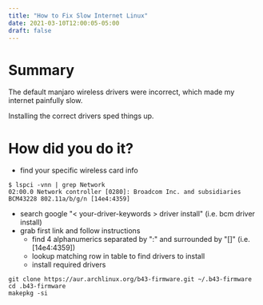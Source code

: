 ```yaml
---
title: "How to Fix Slow Internet Linux"
date: 2021-03-10T12:00:05-05:00
draft: false
---
```


# Summary
The default manjaro wireless drivers were incorrect, which made my internet painfully slow. 

Installing the correct drivers sped things up.

# How did you do it?

- find your specific wireless card info
```
$ lspci -vnn | grep Network 
02:00.0 Network controller [0280]: Broadcom Inc. and subsidiaries BCM43228 802.11a/b/g/n [14e4:4359]
```
- search google "\< your-driver-keywords \> driver install" (i.e. bcm driver install)
- grab first link and follow instructions
    - find 4 alphanumerics separated by ":" and surrounded by "[]" (i.e. [14e4:4359])
    - lookup matching row in table to find drivers to install
    - install required drivers

```
git clone https://aur.archlinux.org/b43-firmware.git ~/.b43-firmware
cd .b43-firmware
makepkg -si
```

